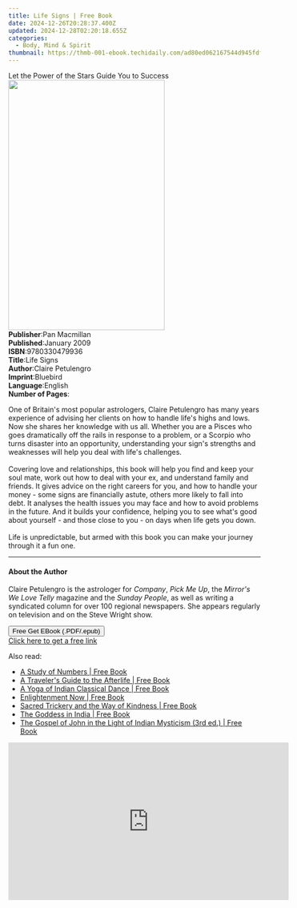 ```yaml
---
title: Life Signs | Free Book
date: 2024-12-26T20:28:37.400Z
updated: 2024-12-28T02:20:18.655Z
categories:
  - Body, Mind & Spirit
thumbnail: https://thmb-001-ebook.techidaily.com/ad80ed062167544d945fdf68bfd8fb5acc4a52d344219859c974e58d43a62e23.jpg
---
```

<main id="book-container">
  <div class="flex flex-col">
    <div class="book-brief flex-1 py-6 px-4 sm:p-6 md:py-10 md:px-8">
      <!-- brief-->
      <div class="book-brief-main">
        Let the Power of the Stars Guide You to Success
      </div>
    </div>
    <div
      class="book-meta-info flex-1 grid gap-4 col-start-1 col-end-3 row-start-1 sm:mb-6 sm:grid-cols-4 lg:gap-6 lg:col-start-2 lg:row-end-6 lg:row-span-6 lg:mb-0"
    >
      <div
        class="book-meta-info-left place-content-center mt-4 p-4 text-sm leading-6 col-start-2 col-span-2 dark:text-slate-400"
      >
        <img
          class="w-full h-500 object-cover rounded-lg sm:h-255 sm:col-span-2 lg:col-span-full"
          src="https://img-001-ebook.techidaily.com/d490c54090e16ab7836271c96e6ba9fefb5f8fa00880b130d3c3106036ccb468.jpg"
          alt=""
          width="312"
          height="500"
        />
      </div>
      <div
        class="book-meta-info-right mt-2 col-start-1 row-start-2 col-span-3 self-center"
      >
        <!-- meta data  -->
        <div class="flex flex-col px-4 md:px-8">
          <div class="flex-1">
            <strong>Publisher</strong>:<span class="px-2">Pan Macmillan</span>
          </div>
          <div class="flex-1">
            <strong>Published</strong>:<span class="px-2">January 2009</span>
          </div>
          <div class="flex-1">
            <strong>ISBN</strong>:<span class="px-2">9780330479936</span>
          </div>
          <div class="flex-1">
            <strong>Title</strong>:<span class="px-2">Life Signs</span>
          </div>
          <div class="flex-1">
            <strong>Author</strong>:<span class="px-2">Claire Petulengro</span>
          </div>
          <div class="flex-1">
            <strong>Imprint</strong>:<span class="px-2">Bluebird</span>
          </div>
          <div class="flex-1">
            <strong>Language</strong>:<span class="px-2">English</span>
          </div>
          <div class="flex-1">
            <strong>Number of Pages</strong>:<span class="px-2"></span>
          </div>
        </div>
      </div>
    </div>
    <div class="book-description flex-1 py-6 px-4 sm:p-6 md:py-10 md:px-8">
      <div class="book-description-main">
        <div accordion-content="" id="description">
          <p>
            One of Britain's most popular astrologers, Claire Petulengro has
            many years experience of advising her clients on how to handle
            life's highs and lows. Now she shares her knowledge with us all.
            Whether you are a Pisces who goes dramatically off the rails in
            response to a problem, or a Scorpio who turns disaster into an
            opportunity, understanding your sign's strengths and weaknesses will
            help you deal with life's challenges.<br /><br />
            Covering love and relationships, this book will help you find and
            keep your soul mate, work out how to deal with your ex, and
            understand family and friends. It gives advice on the right careers
            for you, and how to handle your money - some signs are financially
            astute, others more likely to fall into debt. It analyses the health
            issues you may face and how to avoid problems in the future. And it
            builds your confidence, helping you to see what's good about
            yourself - and those close to you - on days when life gets you
            down.<br /><br />
            Life is unpredictable, but armed with this book you can make your
            journey through it a fun one.
          </p>
        </div>
        <div class="accordion-fader"></div>
      </div>
    </div>
    <div class="book-excerpts flex-1 py-6 px-4 sm:p-6 md:py-10 md:px-8">
      <!-- excerpts-->
      <div class="book-excerpts-main">
        <hr />
        <h4 class="placeholder placeholder-heading">
          <span>About the Author</span>
        </h4>
        <p>
          Claire Petulengro is the astrologer for <i>Company</i>,
          <i>Pick Me Up</i>, the <i>Mirror's We Love Telly</i> magazine and the
          <i>Sunday People</i>, as well as writing a syndicated column for over
          100 regional newspapers. She appears regularly on television and on
          the Steve Wright show.
        </p>
      </div>
    </div>
    <div
      class="book-about-author flex-1 py-6 px-4 sm:p-6 md:py-10 md:px-8"
    ></div>
    <div class="book-free-get flex-1 py-6 px-4 sm:p-6 md:py-10 md:px-8">
      <button
        id="btn-free-get"
        class="bg-blue-500 hover:bg-blue-700 text-white font-bold py-2 px-4 rounded"
      >
        Free Get EBook (.PDF/.epub)
      </button>
      <div id="countdown-display" class="px-2 text-lg mt-2"></div>
      <a
        id="free-link"
        class="hidden bg-blue-500 hover:bg-blue-700 text-white font-bold py-2 px-4 rounded"
        href="https://www.ebooks.com/en-us/book/830471/life-signs/claire-petulengro/"
        target="_blank"
        >Click here to get a free link</a
      >
    </div>
    <script>
      let countdownTime = 0;
      let countdownInterval = null;
      document
        .getElementById('btn-free-get')
        .addEventListener('click', startCountdown);
      function startCountdown() {
        countdownTime = new Date().getTime() + 60000 * 3;
        countdownInterval = setInterval(updateCountdown, 1000);
        document.getElementById('btn-free-get').disabled = true;
        document
          .getElementById('btn-free-get')
          .classList.add('bg-gray-500', 'cursor-not-allowed');
      }
      function updateCountdown() {
        let currentTime = new Date().getTime();
        let timeLeft = countdownTime - currentTime;
        let secondsLeft = Math.floor(timeLeft / 1000);
        document.getElementById('countdown-display').innerHTML =
          `Remaining time: ${secondsLeft} seconds.`;
        if (secondsLeft <= 0) {
          clearInterval(countdownInterval);
          document.getElementById('btn-free-get').classList.add('hidden');
          document.getElementById('free-link').classList.remove('hidden');
          document.getElementById('countdown-display').innerHTML = '';
        }
      }
    </script>
  </div>
</main>

<ins class="adsbygoogle"
      style="display:block"
      data-ad-client="ca-pub-7571918770474297"
      data-ad-slot="8358498916"
      data-ad-format="auto"
      data-full-width-responsive="true"></ins>
    

<span class="atpl-alsoreadstyle">Also read:</span>
<div><ul>
<li><a href="https://novels-ebooks.techidaily.com/95782279-9781594776267-a-study-of-numbers/"><u>A Study of Numbers | Free Book</u></a></li>
<li><a href="https://novels-ebooks.techidaily.com/95782275-9781620555989-a-travelers-guide-to-the-afterlife/"><u>A Traveler's Guide to the Afterlife | Free Book</u></a></li>
<li><a href="https://novels-ebooks.techidaily.com/95782277-9781594775277-a-yoga-of-indian-classical-dance/"><u>A Yoga of Indian Classical Dance | Free Book</u></a></li>
<li><a href="https://novels-ebooks.techidaily.com/95782269-9781620555927-enlightenment-now/"><u>Enlightenment Now | Free Book</u></a></li>
<li><a href="https://novels-ebooks.techidaily.com/95782270-9781620554609-sacred-trickery-and-the-way-of-kindness/"><u>Sacred Trickery and the Way of Kindness | Free Book</u></a></li>
<li><a href="https://novels-ebooks.techidaily.com/95782276-9781594775376-the-goddess-in-india/"><u>The Goddess in India | Free Book</u></a></li>
<li><a href="https://novels-ebooks.techidaily.com/95782278-9781594776229-the-gospel-of-john-in-the-light-of-indian-mysticism-3rd-ed/"><u>The Gospel of John in the Light of Indian Mysticism (3rd ed.) | Free Book</u></a></li>
</ul></div>

<!-- affiliate ads begin -->
<iframe width="560" height="315" src="https://www.youtube.com/embed/C3cJe7Wgn6I?si=EckDFML-VJ_2sYz8" title="YouTube video player" frameborder="0" allow="accelerometer; autoplay; clipboard-write; encrypted-media; gyroscope; picture-in-picture; web-share" referrerpolicy="strict-origin-when-cross-origin" allowfullscreen></iframe>
<!-- affiliate ads end -->

